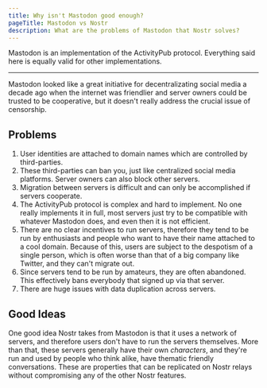 ```yaml
---
title: Why isn't Mastodon good enough?
pageTitle: Mastodon vs Nostr
description: What are the problems of Mastodon that Nostr solves?
---
```


Mastodon is an implementation of the ActivityPub protocol. Everything said here is equally valid for other implementations.

---

Mastodon looked like a great initiative for decentralizating social media a decade ago when the internet was friendlier and server owners could be trusted to be cooperative, but it doesn't really address the crucial issue of censorship.

## Problems

1. User identities are attached to domain names which are controlled by third-parties.
1. These third-parties can ban you, just like centralized social media platforms. Server owners can also block other servers.
1. Migration between servers is difficult and can only be accomplished if servers cooperate.
1. The ActivityPub protocol is complex and hard to implement. No one really implements it in full, most servers just try to be compatible with whatever Mastodon does, and even then it is not efficient.
1. There are no clear incentives to run servers, therefore they tend to be run by enthusiasts and people who want to have their name attached to a cool domain. Because of this, users are subject to the despotism of a single person, which is often worse than that of a big company like Twitter, and they can't migrate out.
1. Since servers tend to be run by amateurs, they are often abandoned. This effectively bans everybody that signed up via that server.
1. There are huge issues with data duplication across servers.

## Good Ideas

One good idea Nostr takes from Mastodon is that it uses a network of servers, and therefore users don't have to run the servers themselves. More than that, these servers generally have their own _characters_, and they're run and used by people who think alike, have thematic friendly conversations. These are properties that can be replicated on Nostr relays without compromising any of the other Nostr features.
